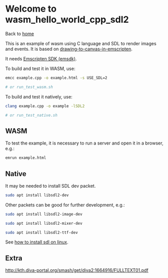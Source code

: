 # Welcome to wasm_hello_world_cpp_sdl2

Back to [home](../readme.md)

This is an example of wasm using C language and SDL to render images and events. It is based on [drawing-to-canvas-in-emscripten](https://web.dev/drawing-to-canvas-in-emscripten/).


It needs [Emscripten SDK (emsdk)](../readme.md#Installing-the-C-Emscripten-SDK).

To build and test it in WASM, use:
```bash
emcc example.cpp -o example.html -s USE_SDL=2

# or run_test_wasm.sh
```

To build and test it natively, use:

```bash
clang example.cpp -o example -lSDL2

# or run_test_native.sh
```

## WASM

To test the example, it is necessary to run a server and open it in a browser, e.g.:
```bash
emrun example.html
```


## Native

It may be needed to install SDL dev packet.

```bash
sudo apt install libsdl2-dev
```

Other packets can be good for further development, e.g.:

```bash
sudo apt install libsdl2-image-dev

sudo apt install libsdl2-mixer-dev

sudo apt install libsdl2-ttf-dev
```

See [how to install sdl on linux](https://learncgames.com/tutorials/how-to-install-sdl-on-linux/).

## Extra

http://kth.diva-portal.org/smash/get/diva2:1664916/FULLTEXT01.pdf

